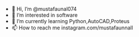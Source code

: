 - 👋 Hi, I’m @mustafaunal074
- 👀 I’m interested in software
- 🌱 I’m currently learning Python,AutoCAD,Proteus
- 📫 How to reach me instagram.com/mustafaunnall

<!---
mustafaunal074/mustafaunal074 is a ✨ special ✨ repository because its `README.md` (this file) appears on your GitHub profile.
You can click the Preview link to take a look at your changes.
--->
